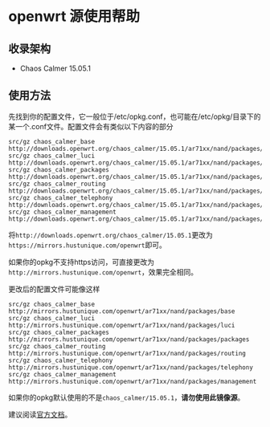 # openwrt 源使用帮助

## 收录架构

* Chaos Calmer 15.05.1

## 使用方法

先找到你的配置文件，它一般位于/etc/opkg.conf，也可能在/etc/opkg/目录下的某一个.conf文件。配置文件会有类似以下内容的部分

```
src/gz chaos_calmer_base http://downloads.openwrt.org/chaos_calmer/15.05.1/ar71xx/nand/packages/base
src/gz chaos_calmer_luci http://downloads.openwrt.org/chaos_calmer/15.05.1/ar71xx/nand/packages/luci
src/gz chaos_calmer_packages http://downloads.openwrt.org/chaos_calmer/15.05.1/ar71xx/nand/packages/packages
src/gz chaos_calmer_routing http://downloads.openwrt.org/chaos_calmer/15.05.1/ar71xx/nand/packages/routing
src/gz chaos_calmer_telephony http://downloads.openwrt.org/chaos_calmer/15.05.1/ar71xx/nand/packages/telephony
src/gz chaos_calmer_management http://downloads.openwrt.org/chaos_calmer/15.05.1/ar71xx/nand/packages/management
```

将`http://downloads.openwrt.org/chaos_calmer/15.05.1`更改为`https://mirrors.hustunique.com/openwrt`即可。

如果你的opkg不支持https访问，可直接更改为`http://mirrors.hustunique.com/openwrt`，效果完全相同。

更改后的配置文件可能像这样

```
src/gz chaos_calmer_base http://mirrors.hustunique.com/openwrt/ar71xx/nand/packages/base
src/gz chaos_calmer_luci http://mirrors.hustunique.com/openwrt/ar71xx/nand/packages/luci
src/gz chaos_calmer_packages http://mirrors.hustunique.com/openwrt/ar71xx/nand/packages/packages
src/gz chaos_calmer_routing http://mirrors.hustunique.com/openwrt/ar71xx/nand/packages/routing
src/gz chaos_calmer_telephony http://mirrors.hustunique.com/openwrt/ar71xx/nand/packages/telephony
src/gz chaos_calmer_management http://mirrors.hustunique.com/openwrt/ar71xx/nand/packages/management
```

如果你的opkg默认使用的不是`chaos_calmer/15.05.1`，**请勿使用此镜像源**。

建议阅读[官方文档](https://wiki.openwrt.org/zh-cn/doc/techref/opkg)。

